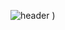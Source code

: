 ![header](https://capsule-render.vercel.app/api?type=Soft&color=random&height=300&section=footer&text=sungjuneun%20&fontSize=90&animation=fadeIn)
)



<!--
**SungJunEun/SungJunEun** is a ✨ _special_ ✨ repository because its `README.md` (this file) appears on your GitHub profile.

Here are some ideas to get you started:

- 🔭 I’m currently working on ...
- 🌱 I’m currently learning ...
- 👯 I’m looking to collaborate on ...
- 🤔 I’m looking for help with ...
- 💬 Ask me about ...
- 📫 How to reach me: ...
- 😄 Pronouns: ...
- ⚡ Fun fact: ...
-->

